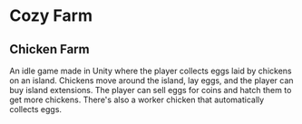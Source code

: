 # Cozy Farm

## Chicken Farm

An idle game made in Unity where the player collects eggs laid by chickens on an island. Chickens move around the island, lay eggs, and the player can buy island extensions. The player can sell eggs for coins and hatch them to get more chickens. There's also a worker chicken that automatically collects eggs.
